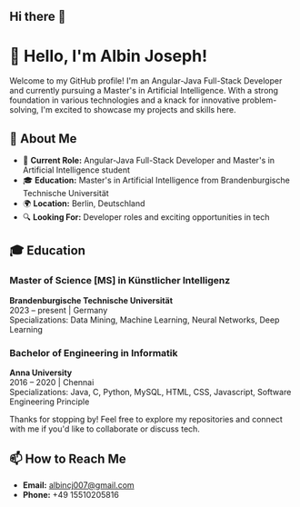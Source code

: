 ## Hi there 👋

<!--
**albinjoseph03/albinjoseph03** is a ✨ _special_ ✨ repository because its `README.md` (this file) appears on your GitHub profile.

Here are some ideas to get you started:

- 🔭 I’m currently working on ...
- 🌱 I’m currently learning ...
- 👯 I’m looking to collaborate on ...
- 🤔 I’m looking for help with ...
- 💬 Ask me about ...
- 📫 How to reach me: ...
- 😄 Pronouns: ...
- ⚡ Fun fact: ...
-->
# 👋 Hello, I'm Albin Joseph!

Welcome to my GitHub profile! I'm an Angular-Java Full-Stack Developer and currently pursuing a Master's in Artificial Intelligence. With a strong foundation in various technologies and a knack for innovative problem-solving, I'm excited to showcase my projects and skills here.

## 🚀 About Me

- 💼 **Current Role:** Angular-Java Full-Stack Developer and Master's in Artificial Intelligence student
- 🎓 **Education:** Master's in Artificial Intelligence from Brandenburgische Technische Universität
- 🌍 **Location:** Berlin, Deutschland
- 🔍 **Looking For:** Developer roles and exciting opportunities in tech

## 🎓 Education

### Master of Science [MS] in Künstlicher Intelligenz
**Brandenburgische Technische Universität**  
2023 – present | Germany  
Specializations: Data Mining, Machine Learning, Neural Networks, Deep Learning

### Bachelor of Engineering in Informatik
**Anna University**  
2016 – 2020 | Chennai  
Specializations: Java, C, Python, MySQL, HTML, CSS, Javascript, Software Engineering Principle

Thanks for stopping by! Feel free to explore my repositories and connect with me if you'd like to collaborate or discuss tech.

## 📫 How to Reach Me

- **Email:** albincj007@gmail.com
- **Phone:** +49 15510205816
